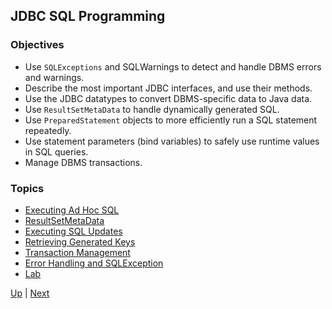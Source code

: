 ## JDBC SQL Programming

### Objectives

* Use `SQLExceptions` and SQLWarnings to detect and handle DBMS errors and warnings.
* Describe the most important JDBC interfaces, and use their methods.
* Use the JDBC datatypes to convert DBMS-specific data to Java data.
* Use `ResultSetMetaData` to handle dynamically generated SQL.
* Use `PreparedStatement` objects to more efficiently run a SQL statement repeatedly.
* Use statement parameters (bind variables) to safely use runtime values in SQL queries.
* Manage DBMS transactions.

### Topics

* [Executing Ad Hoc SQL](execute.md)
* [ResultSetMetaData](ResultSetMetaData.md)
* [Executing SQL Updates](executeUpdate.md)
* [Retrieving Generated Keys](GeneratedKeys.md)
* [Transaction Management](TransactionManagement.md)
* [Error Handling and SQLException](SQLException.md)
* [Lab](Lab.md)

[Up](../README.md) | [Next](execute.md)
